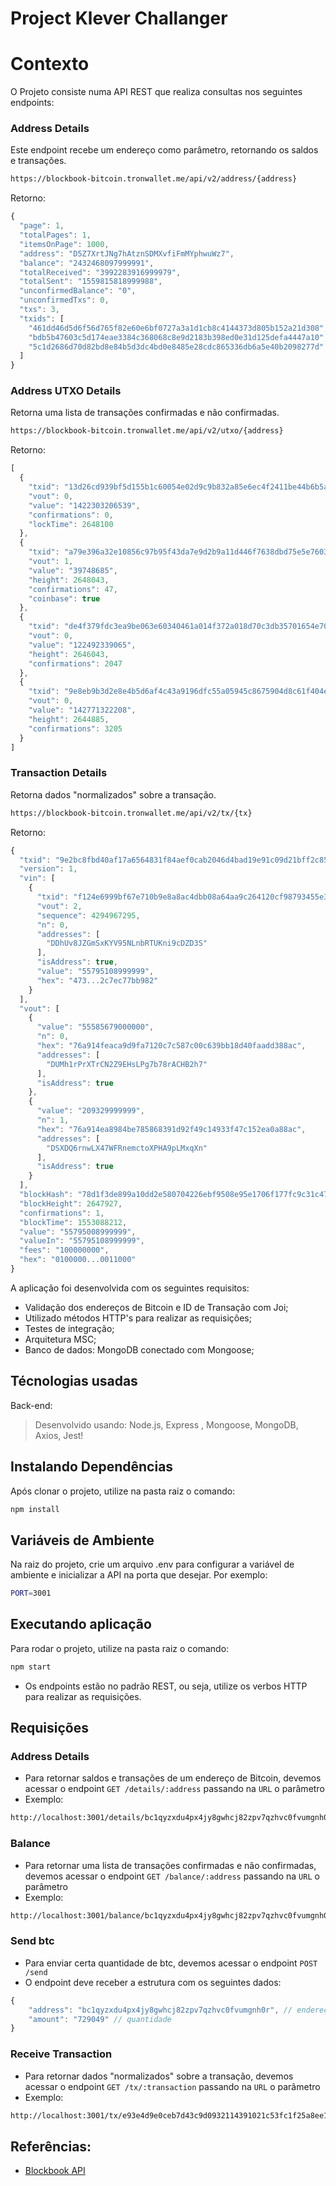# Project Klever Challanger

# Contexto

O Projeto consiste numa API REST que realiza consultas nos seguintes endpoints:

<div id='addressdetails'/>  

### Address Details 
Este endpoint recebe um endereço como parâmetro, retornando os saldos e transações.
```bash
https://blockbook-bitcoin.tronwallet.me/api/v2/address/{address}
```
Retorno: 
```javascript
{
  "page": 1,
  "totalPages": 1,
  "itemsOnPage": 1000,
  "address": "D5Z7XrtJNg7hAtznSDMXvfiFmMYphwuWz7",
  "balance": "2432468097999991",
  "totalReceived": "3992283916999979",
  "totalSent": "1559815818999988",
  "unconfirmedBalance": "0",
  "unconfirmedTxs": 0,
  "txs": 3,
  "txids": [
    "461dd46d5d6f56d765f82e60e6bf0727a3a1d1cb8c4144373d805b152a21d308",
    "bdb5b47603c5d174eae3384c368068c8e9d2183b398ed0e31d125defa4447a10",
    "5c1d2686d70d82bd8e84b5d3dc4bd0e8485e28cdc865336db6a5e40b2098277d"
  ]
}
```
### Address UTXO Details
Retorna uma lista de transações confirmadas e não confirmadas.
```bash
https://blockbook-bitcoin.tronwallet.me/api/v2/utxo/{address}
```
Retorno: 
```javascript
[
  {
    "txid": "13d26cd939bf5d155b1c60054e02d9c9b832a85e6ec4f2411be44b6b5a2842e9",
    "vout": 0,
    "value": "1422303206539",
    "confirmations": 0,
    "lockTime": 2648100
  },
  {
    "txid": "a79e396a32e10856c97b95f43da7e9d2b9a11d446f7638dbd75e5e7603128cac",
    "vout": 1,
    "value": "39748685",
    "height": 2648043,
    "confirmations": 47,
    "coinbase": true
  },
  {
    "txid": "de4f379fdc3ea9be063e60340461a014f372a018d70c3db35701654e7066b3ef",
    "vout": 0,
    "value": "122492339065",
    "height": 2646043,
    "confirmations": 2047
  },
  {
    "txid": "9e8eb9b3d2e8e4b5d6af4c43a9196dfc55a05945c8675904d8c61f404ea7b1e9",
    "vout": 0,
    "value": "142771322208",
    "height": 2644885,
    "confirmations": 3205
  }
]
```
### Transaction Details
Retorna dados "normalizados" sobre a transação.
```bash
https://blockbook-bitcoin.tronwallet.me/api/v2/tx/{tx}
```
Retorno: 
```javascript
{
  "txid": "9e2bc8fbd40af17a6564831f84aef0cab2046d4bad19e91c09d21bff2c851851",
  "version": 1,
  "vin": [
    {
      "txid": "f124e6999bf67e710b9e8a8ac4dbb08a64aa9c264120cf98793455e36a531615",
      "vout": 2,
      "sequence": 4294967295,
      "n": 0,
      "addresses": [
        "DDhUv8JZGmSxKYV95NLnbRTUKni9cDZD3S"
      ],
      "isAddress": true,
      "value": "55795108999999",
      "hex": "473...2c7ec77bb982"
    }
  ],
  "vout": [
    {
      "value": "55585679000000",
      "n": 0,
      "hex": "76a914feaca9d9fa7120c7c587c00c639bb18d40faadd388ac",
      "addresses": [
        "DUMh1rPrXTrCN2Z9EHsLPg7b78rACHB2h7"
      ],
      "isAddress": true
    },
    {
      "value": "209329999999",
      "n": 1,
      "hex": "76a914ea8984be785868391d92f49c14933f47c152ea0a88ac",
      "addresses": [
        "DSXDQ6rnwLX47WFRnemctoXPHA9pLMxqXn"
      ],
      "isAddress": true
    }
  ],
  "blockHash": "78d1f3de899a10dd2e580704226ebf9508e95e1706f177fc9c31c47f245d2502",
  "blockHeight": 2647927,
  "confirmations": 1,
  "blockTime": 1553088212,
  "value": "55795008999999",
  "valueIn": "55795108999999",
  "fees": "100000000",
  "hex": "0100000...0011000"
}
```

A aplicação foi desenvolvida com os seguintes requisitos:

* Validação dos endereços de Bitcoin e ID de Transação com Joi;
* Utilizado métodos HTTP's para realizar as requisições;
* Testes de integração;
* Arquitetura MSC;
* Banco de dados: MongoDB conectado com Mongoose;

## Técnologias usadas

Back-end:
> Desenvolvido usando: Node.js, Express , Mongoose, MongoDB, Axios, Jest!

## Instalando Dependências

Após clonar o projeto, utilize na pasta raiz o comando:

```bash
npm install
```

## Variáveis de Ambiente

Na raiz do projeto, crie um arquivo .env para configurar a variável de ambiente e inicializar a API na porta que desejar. Por exemplo:

```bash
PORT=3001
```

## Executando aplicação

Para rodar o projeto, utilize na pasta raiz o comando:

```bash
npm start
```

* Os endpoints estão no padrão REST, ou seja, utilize os verbos HTTP para realizar as requisições.

## Requisições

### Address Details

* Para retornar saldos e transações de um endereço de Bitcoin, devemos acessar o endpoint `GET /details/:address` passando na `URL` o parâmetro
* Exemplo: 
```bash
http://localhost:3001/details/bc1qyzxdu4px4jy8gwhcj82zpv7qzhvc0fvumgnh0r
```
### Balance

* Para retornar uma lista de transações confirmadas e não confirmadas, devemos acessar o endpoint `GET /balance/:address` passando na `URL` o parâmetro
* Exemplo: 
```bash
http://localhost:3001/balance/bc1qyzxdu4px4jy8gwhcj82zpv7qzhvc0fvumgnh0r
```

### Send btc

* Para enviar certa quantidade de btc, devemos acessar o endpoint `POST /send`
* O endpoint deve receber a estrutura com os seguintes dados:
```javascript
{
    "address": "bc1qyzxdu4px4jy8gwhcj82zpv7qzhvc0fvumgnh0r", // endereço 
    "amount": "729049" // quantidade 
}
```
### Receive Transaction

* Para retornar dados "normalizados" sobre a transação, devemos acessar o endpoint `GET /tx/:transaction` passando na `URL` o parâmetro
* Exemplo: 
```bash
http://localhost:3001/tx/e93e4d9e0ceb7d43c9d0932114391021c53fc1f25a8ee1101084818d81186cc5
```

## Referências:

* [Blockbook API](https://github.com/trezor/blockbook/blob/master/docs/api.md#send-transaction)
